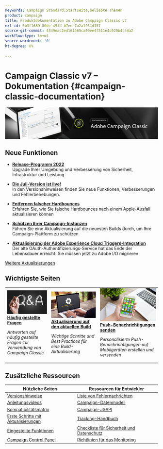 ```yaml
---
keywords: Campaign Standard;Startseite;beliebte Themen
product: campaign
title: Produktdokumentation zu Adobe Campaign Classic v7
exl-id: 6b3f1689-80de-49fd-b7ee-7a2a1931d157
source-git-commit: 43d9eac2ed161465ca00ee4f511e4c020b4c44a2
workflow-type: tm+mt
source-wordcount: '0'
ht-degree: 0%

---
```


# Campaign Classic v7 – Dokumentation {#campaign-classic-documentation}

![](platform/using/assets/do-not-localize/banner_acc_doc.jpg)

## Neue Funktionen

* **[Release-Programm 2022](technotes/using/dc-migration.md)**<br/> Upgrade Ihrer Umgebung und Verbesserung von Sicherheit, Infrastruktur und Leistung

* **[Die Juli-Version ist live!](rn/using/latest-release.md)**<br/> In den Versionshinweisen finden Sie neue Funktionen, Verbesserungen und Fehlerbehebungen.

* **[Entfernen falscher Hardbounces](delivery/using/update-bounce-qualification.md)**<br/> Erfahren Sie, wie Sie falsche Hardbounces nach einem Apple-Ausfall aktualisieren können

* **[Schützen Ihrer Campaign-Instanzen](technotes/using/acc-config-updates.md)**<br/> Führen Sie eine Aktualisierung auf die neuesten Builds durch, um Ihre Campaign-Plattform zu schützen

* **[Aktualisierung der Adobe Experience Cloud Triggers-Integration](integrations/using/configuring-adobe-io.md)**<br/> Der alte OAuth-Authentifizierungs-Service hat das Ende der Lebensdauer erreicht: Sie müssen jetzt zu Adobe I/O migrieren

[Weitere Aktualisierungen](rn/using/documentation-updates.md)

## Wichtigste Seiten

<table style="table-layout:fixed">
<tr>
  <td>
    <a href="platform/using/common-questions.md">
      <img alt="Häufig gestellte Fragen" src="platform/using/assets/FAQ.png"/>
    </a>
    <div>
      <a href="platform/using/common-questions.md">
    <strong>Häufig gestellte Fragen</strong>
    </a>
    </div>
    <p>
    <em>Antworten auf häufig gestellte Fragen zur Verwendung von Campaign Classic</em>
    <p>
  </td>
   <td>
    <a href="production/using/build-upgrade.md">
      <img alt="Build-Upgrade" src="platform/using/assets/upgrade.png" />
    </a>
    <div>
      <a href="production/using/build-upgrade.md">
    <strong>Aktualisierung auf den aktuellen Build</strong>
    </a>
    </div>
    <p>
    <em>Wichtige Schritte und Best Practices für eine Build-Aktualisierung</em>
    <p>
  </td>
  <td>
    <a href="delivery/using/create-notifications-ios.md">
       <img alt="Push-Benachrichtigungen " src="platform/using/assets/push.png" />
    </a>
    <div>
       <a href="delivery/using/create-notifications-ios.md">
    <strong>Push-Benachrichtigungen senden</strong>
    </a>
    </div>
    <p>
    <em>Personalisierte Push-Benachrichtigungen auf Mobilgeräten erstellen und versenden</em>
    <p>
  </td>
</tr>
</table>

## Zusätzliche Ressourcen

| Nützliche Seiten | Ressourcen für Entwickler |
|---|---|
| [Versionshinweise](rn/using/latest-release.md) | [Liste von Fehlernachrichten](https://experienceleague.adobe.com/developer/campaign-errors/error_codes.html?lang=de) |
| [Anleitungsvideos](https://experienceleague.adobe.com/docs/campaign-classic-learn/tutorials/overview.html?lang=de) | [Campaign-Datenmodell](configuration/using/about-data-model.md) |
| [Kompatibilitätsmatrix](rn/using/compatibility-matrix.md) | [Campaign-JSAPI](https://experienceleague.adobe.com/developer/campaign-api/api/p-1.html?lang=de) |
| [Erste Schritte mit Aktualisierungen](rn/using/rn-overview.md) | [Tracking-Handbuch](delivery/using/about-message-tracking.md) |
| [Eingestellte Funktionen](rn/using/deprecated-features.md) | [Checkliste für Sicherheit und Datenschutz](https://experienceleague.adobe.com/docs/campaign-classic/using/installing-campaign-classic/security-privacy/get-started-security-privacy.html?lang=de) |
| [Campaign Control Panel](https://experienceleague.adobe.com/docs/control-panel/using/control-panel-home.html?lang=de) | [Richtlinien für das Monitoring](production/using/monitoring-guidelines.md) |
